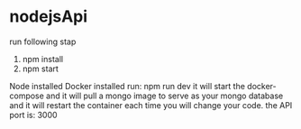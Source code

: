 # nodejsApi
run following stap

1. npm install
2. npm start


Node installed
Docker installed
run: npm run dev
it will start the docker-compose and it will pull a mongo image to serve as your mongo database and it will restart the container each time you will change your code.
the API port is: 3000
